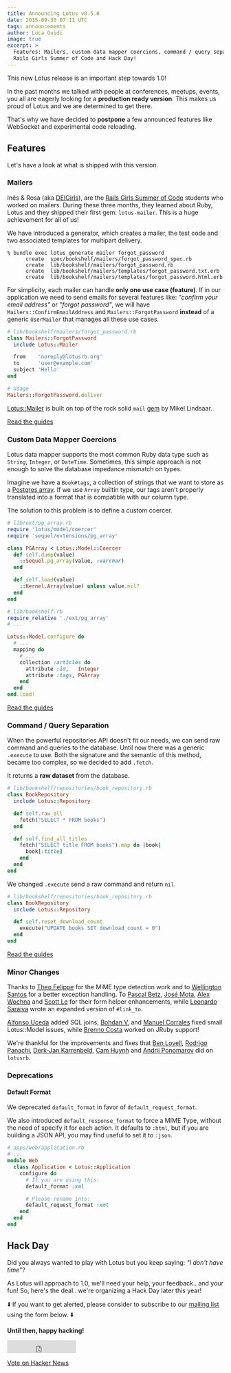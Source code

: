 ```yaml
---
title: Announcing Lotus v0.5.0
date: 2015-09-30 07:11 UTC
tags: announcements
author: Luca Guidi
image: true
excerpt: >
  Features: Mailers, custom data mapper coercions, command / query separation.
  Rails Girls Summer of Code and Hack Day!
---
```


This new Lotus release is an important step towards 1.0!

In the past months we talked with people at conferences, meetups, events, you all are eagerly looking for a **production ready version**.
This makes us proud of Lotus and we are determined to get there.

That's why we have decided to **postpone** a few announced features like WebSocket and experimental code reloading.

## Features

Let's have a look at what is shipped with this version.

### Mailers

Inês & Rosa (aka [DEIGirls](https://twitter.com/teamdeigirls)), are the [Rails Girls Summer of Code](http://railsgirlssummerofcode.org) students who worked on mailers.
During these three months, they learned about Ruby, Lotus and they shipped their first gem: `lotus-mailer`.
This is a huge achievement for all of us!

We have introduced a generator, which creates a mailer, the test code and two associated templates for multipart delivery.

```shell
% bundle exec lotus generate mailer forgot_password
      create  spec/bookshelf/mailers/forgot_password_spec.rb
      create  lib/bookshelf/mailers/forgot_password.rb
      create  lib/bookshelf/mailers/templates/forgot_password.txt.erb
      create  lib/bookshelf/mailers/templates/forgot_password.html.erb
```

For simplicity, each mailer can handle **only one use case (feature)**.
If in our application we need to send emails for several features like: _"confirm your email address"_ or _"forgot password"_, we will have `Mailers::ConfirmEmailAddress` and `Mailers::ForgotPassword` **instead** of a generic `UserMailer` that manages all these use cases.

```ruby
# lib/bookshelf/mailers/forgot_password.rb
class Mailers::ForgotPassword
  include Lotus::Mailer

  from    'noreply@lotusrb.org'
  to      'user@example.com'
  subject 'Hello'
end

# Usage
Mailers::ForgotPassword.deliver
```
[Lotus::Mailer](https://github.com/lotus/mailer) is built on top of the rock solid `mail` [gem](https://github.com/mikel/mail) by Mikel Lindsaar.

[Read the guides](/guides/mailers/overview)

### Custom Data Mapper Coercions

Lotus data mapper supports the most common Ruby data type such as `String`, `Integer`, or `DateTime`.
Sometimes, this simple approach is not enough to solve the database impedance mismatch on types.

Imagine we have a `Book#tags`, a collection of strings that we want to store as a [Postgres array](http://www.postgresql.org/docs/9.1/static/arrays.html).
If we use `Array` builtin type, our tags aren't properly translated into a format that is compatible with our column type.

The solution to this problem is to define a custom coercer.

```ruby
# lib/ext/pg_array.rb
require 'lotus/model/coercer'
require 'sequel/extensions/pg_array'

class PGArray < Lotus::Model::Coercer
  def self.dump(value)
    ::Sequel.pg_array(value, :varchar)
  end

  def self.load(value)
    ::Kernel.Array(value) unless value.nil?
  end
end
```

```ruby
# lib/bookshelf.rb
require_relative './ext/pg_array'
# ...

Lotus::Model.configure do
  # ...
  mapping do
    # ...
    collection :articles do
      attribute :id,   Integer
      attribute :tags, PGArray
    end
  end
end.load!
```

[Read the guides](/guides/models/overview)

### Command / Query Separation

When the powerful repositories API doesn't fit our needs, we can send raw command and queries to the database.
Until now there was a generic `.execute` to use. Both the signature and the semantic of this method, became too complex, so we decided to add `.fetch`.

It returns a **raw dataset** from the database.

```ruby
# lib/bookshelf/repositories/book_repository.rb
class BookRepository
  include Lotus::Repository

  def self.raw_all
    fetch("SELECT * FROM books")
  end

  def self.find_all_titles
    fetch("SELECT title FROM books").map do |book|
      book[:title]
    end
  end
end
```

We changed `.execute` send a raw command and return `nil`.

```ruby
# lib/bookshelf/repositories/book_repository.rb
class BookRepository
  include Lotus::Repository

  def self.reset_download_count
    execute("UPDATE books SET download_count = 0")
  end
end
```

[Read the guides](/guides/models/repositories)

### Minor Changes

Thanks to [Theo Felippe](https://github.com/theocodes) for the MIME type detection work and to [Wellington Santos](https://github.com/manuwell) for a better exception handling.
To [Pascal Betz](https://github.com/pascalbetz), [José Mota](https://github.com/josemota), [Alex Wochna](https://github.com/awochna) and [Scott Le](https://github.com/khaiql) for their form helper enhancements, while [Leonardo Saraiva](https://github.com/vyper) wrote an expanded version of `#link_to`.

[Alfonso Uceda](https://github.com/AlfonsoUceda) added SQL joins, [Bohdan V.](https://github.com/g3d) and [Manuel Corrales](https://github.com/ziggurat) fixed small Lotus::Model issues, while [Brenno Costa](https://github.com/brennovich) worked on JRuby support!

We're thankful for the improvements and fixes that [Ben Lovell](https://github.com/benlovell), [Rodrigo Panachi](https://github.com/rpanachi), [Derk-Jan Karrenbeld](https://github.com/SleeplessByte), [Cam Huynh](https://github.com/huynhquancam) and [Andrii Ponomarov](https://github.com/andrii) did on `lotusrb`.

### Deprecations

#### Default Format

We deprecated `default_format` in favor of `default_request_format`.

We also introduced `default_response_format` to force a MIME Type, without the need of specify it for each action.
It defaults to `:html`, but if you are building a JSON API, you may find useful to set it to `:json`.

```ruby
# apps/web/application.rb
# ...
module Web
  class Application < Lotus::Application
    configure do
      # If you are using this:
      default_format :xml

      # Please rename into:
      default_request_format :xml
    end
  end
end
```

## Hack Day

Did you always wanted to play with Lotus but you keep saying: _"I don't have time"_?

As Lotus will approach to 1.0, we'll need your help, your feedback.. and your fun! So, here's the deal.. we're organizing a Hack Day later this year!

⬇️ If you want to get alerted, please consider to subscribe to our [mailing list](http://lotusrb.org/mailing-list/) using the form below. ⬇️

**Until then, happy hacking!**

<div style="display: inline">

  <iframe src="https://ghbtns.com/github-btn.html?user=lotus&repo=lotus&type=star&count=true&size=large" frameborder="0" scrolling="0" width="160px" height="30px"></iframe>

  <a href="https://news.ycombinator.com/submit" class="hn-button" data-title="Announcing Lotus v0.5.0" data-url="http://lotusrb.org/blog/2015/09/30/announcing-lotus-050.html" data-count="horizontal" data-style="facebook">Vote on Hacker News</a>
  <script type="text/javascript">var HN=[];HN.factory=function(e){return function(){HN.push([e].concat(Array.prototype.slice.call(arguments,0)))};},HN.on=HN.factory("on"),HN.once=HN.factory("once"),HN.off=HN.factory("off"),HN.emit=HN.factory("emit"),HN.load=function(){var e="hn-button.js";if(document.getElementById(e))return;var t=document.createElement("script");t.id=e,t.src="//hn-button.herokuapp.com/hn-button.js";var n=document.getElementsByTagName("script")[0];n.parentNode.insertBefore(t,n)},HN.load();</script>
  <script type="text/javascript">
    reddit_url = "http://lotusrb.org/blog/2015/09/30/announcing-lotus-050.html";
  </script>
  <script type="text/javascript" src="//www.redditstatic.com/button/button1.js"></script>
</div>
